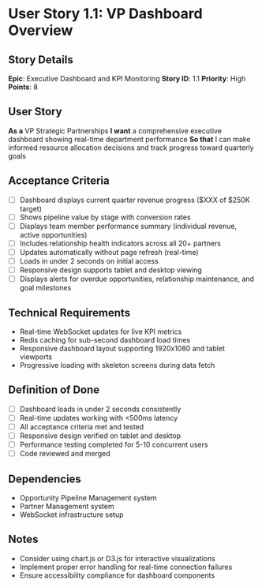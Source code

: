 # User Story 1.1: VP Dashboard Overview

## Story Details
**Epic**: Executive Dashboard and KPI Monitoring
**Story ID**: 1.1
**Priority**: High
**Points**: 8

## User Story
**As a** VP Strategic Partnerships
**I want** a comprehensive executive dashboard showing real-time department performance
**So that** I can make informed resource allocation decisions and track progress toward quarterly goals

## Acceptance Criteria
- [ ] Dashboard displays current quarter revenue progress ($XXX of $250K target)
- [ ] Shows pipeline value by stage with conversion rates
- [ ] Displays team member performance summary (individual revenue, active opportunities)
- [ ] Includes relationship health indicators across all 20+ partners
- [ ] Updates automatically without page refresh (real-time)
- [ ] Loads in under 2 seconds on initial access
- [ ] Responsive design supports tablet and desktop viewing
- [ ] Displays alerts for overdue opportunities, relationship maintenance, and goal milestones

## Technical Requirements
- Real-time WebSocket updates for live KPI metrics
- Redis caching for sub-second dashboard load times
- Responsive dashboard layout supporting 1920x1080 and tablet viewports
- Progressive loading with skeleton screens during data fetch

## Definition of Done
- [ ] Dashboard loads in under 2 seconds consistently
- [ ] Real-time updates working with <500ms latency
- [ ] All acceptance criteria met and tested
- [ ] Responsive design verified on tablet and desktop
- [ ] Performance testing completed for 5-10 concurrent users
- [ ] Code reviewed and merged

## Dependencies
- Opportunity Pipeline Management system
- Partner Management system
- WebSocket infrastructure setup

## Notes
- Consider using chart.js or D3.js for interactive visualizations
- Implement proper error handling for real-time connection failures
- Ensure accessibility compliance for dashboard components